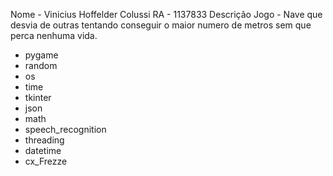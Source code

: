 Nome - Vinicius Hoffelder Colussi
RA - 1137833
Descrição Jogo - Nave que desvia de outras tentando conseguir o maior numero de metros sem que perca nenhuma vida.
- pygame
- random
- os
- time
- tkinter
- json
- math
- speech_recognition
- threading
- datetime
- cx_Frezze
